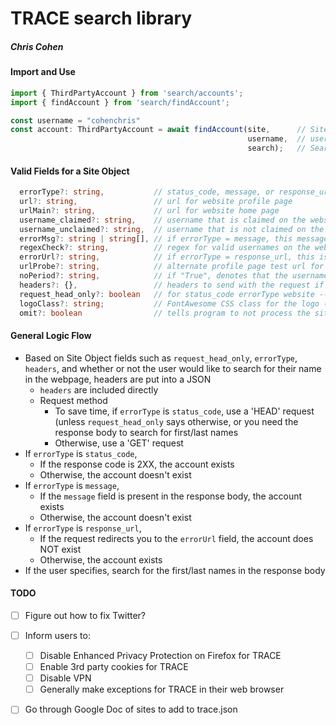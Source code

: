 # TRACE search library
##### Chris Cohen

#### Import and Use
```typescript
import { ThirdPartyAccount } from 'search/accounts';
import { findAccount } from 'search/findAccount';

const username = "cohenchris"
const account: ThirdPartyAccount = await findAccount(site,      // Site object
                                                     username,  // username to search for
                                                     search);   // Search object
```


#### Valid Fields for a Site Object
```typescript
  errorType?: string,           // status_code, message, or response_url
  url?: string,                 // url for website profile page
  urlMain?: string,             // url for website home page
  username_claimed?: string,    // username that is claimed on the website
  username_unclaimed?: string,  // username that is not claimed on the website
  errorMsg?: string | string[], // if errorType = message, this message will pop up if the profile doesn't exist
  regexCheck?: string,          // regex for valid usernames on the website
  errorUrl?: string,            // if errorType = response_url, this is the url that the use will be redirected to if the profile doesn't exist
  urlProbe?: string,            // alternate profile page test url for sites where profiles aren't publicly facing 
  noPeriod?: string,            // if "True", denotes that the username should not have a period in it (just use regexCheck instead)
  headers?: {},                 // headers to send with the request if needed
  request_head_only?: boolean   // for status_code errorType website -- use a GET request instead of a HEAD request
  logoClass?: string;           // FontAwesome CSS class for the logo (for use in frontend)
  omit?: boolean                // tells program to not process the site
```

#### General Logic Flow
- Based on Site Object fields such as `request_head_only`, `errorType`, `headers`, and whether or not the user would like to search for their name in the webpage, headers are put into a JSON
  - `headers` are included directly
  - Request method
    - To save time, if `errorType` is `status_code`, use a 'HEAD' request (unless `request_head_only` says otherwise, or you need the response body to search for first/last names
    - Otherwise, use a 'GET' request
- If `errorType` is `status_code`,
  - If the response code is 2XX, the account exists
  - Otherwise, the account doesn't exist
- If `errorType` is `message`,
  - If the `message` field is present in the response body, the account exists
  - Otherwise, the account doesn't exist
- If `errorType` is `response_url`,
  - If the request redirects you to the `errorUrl` field, the account does NOT exist
  - Otherwise, the account exists
- If the user specifies, search for the first/last names in the response body


#### TODO
- [ ] Figure out how to fix Twitter?

- [ ] Inform users to:
    - [ ] Disable Enhanced Privacy Protection on Firefox for TRACE
    - [ ] Enable 3rd party cookies for TRACE
    - [ ] Disable VPN
    - [ ] Generally make exceptions for TRACE in their web browser
- [ ] Go through Google Doc of sites to add to trace.json
